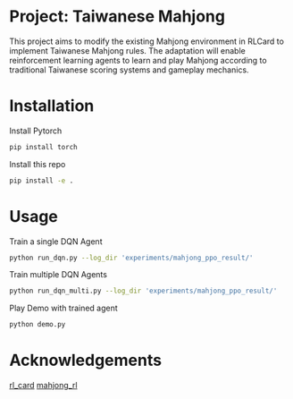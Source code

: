 # Project: Taiwanese Mahjong
This project aims to modify the existing Mahjong environment in RLCard to implement Taiwanese Mahjong rules. The adaptation will enable reinforcement learning agents to learn and play Mahjong according to traditional Taiwanese scoring systems and gameplay mechanics.

# Installation

Install Pytorch
```bash
pip install torch
```
Install this repo
```bash
pip install -e . 
```
# Usage
Train a single DQN Agent
```bash
python run_dqn.py --log_dir 'experiments/mahjong_ppo_result/'
```

Train multiple DQN Agents
```bash
python run_dqn_multi.py --log_dir 'experiments/mahjong_ppo_result/'
```

Play Demo with trained agent
```bash
python demo.py
```
# Acknowledgements

[rl_card](https://github.com/datamllab/rlcard)
[mahjong_rl](https://github.com/sharedcare/mahjong_rl)